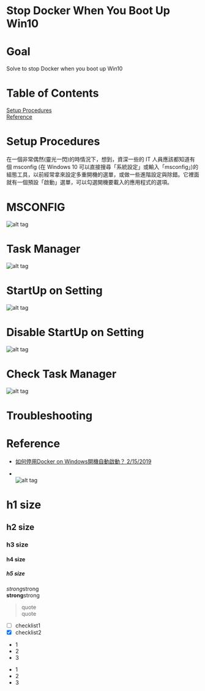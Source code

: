 # Stop Docker When You Boot Up Win10

Goal
==============================
Solve to stop Docker when you boot up Win10


Table of Contents
==============================
[Setup Procedures](#setup-procedures)  
[Reference](#reference)  

Setup Procedures
==============================
在一個非常偶然(靈光一閃)的時情況下，想到，資深一些的 IT 人員應該都知道有個 msconfig (在 Windows 10 可以直接搜尋「系統設定」或輸入「msconfig」)的組態工具，以前經常拿來設定多重開機的選單，或做一些進階設定與除錯。它裡面就有一個預設「啟動」選單，可以勾選開機要載入的應用程式的選項。
# MSCONFIG  
![alt tag](https://i.imgur.com/Cu3lXBX.jpg)  
# Task Manager  
![alt tag](https://i.imgur.com/f0XloWH.jpg)  
# StartUp on Setting   
![alt tag](https://i.imgur.com/0wnbCQN.jpg)  
# Disable StartUp on Setting   
![alt tag](https://i.imgur.com/sHrCdku.jpg)
# Check Task Manager  
![alt tag](https://i.imgur.com/p1sb6F5.jpg)  

Troubleshooting
==============================


Reference 
==============================
* [如何停用Docker on Windows開機自動啟動？  2/15/2019](https://blog.kkbruce.net/2019/02/stop-docker-on-windows-start-when-login.html#more)  


* []()  
![alt tag]()  

# h1 size

## h2 size

### h3 size

#### h4 size

##### h5 size

*strong*strong  
**strong**strong  

> quote  
> quote

- [ ] checklist1
- [x] checklist2

* 1
* 2
* 3

- 1
- 2
- 3